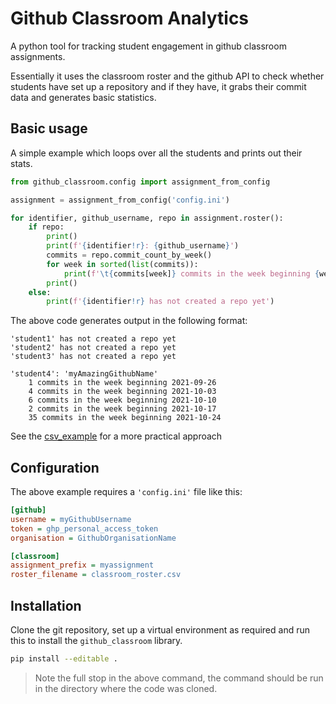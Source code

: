 # Github Classroom Analytics

A python tool for tracking student engagement in github classroom assignments.

Essentially it uses the classroom roster and the github API to check whether students have set up a repository and if they have, it grabs their commit data and generates basic statistics.

## Basic usage

A simple example which loops over all the students and prints out their stats.

```python
from github_classroom.config import assignment_from_config

assignment = assignment_from_config('config.ini')

for identifier, github_username, repo in assignment.roster():
    if repo:
        print()
        print(f'{identifier!r}: {github_username}')
        commits = repo.commit_count_by_week()
        for week in sorted(list(commits)):
            print(f'\t{commits[week]} commits in the week beginning {week}')
        print()
    else:
        print(f'{identifier!r} has not created a repo yet')
```

The above code generates output in the following format:

```
'student1' has not created a repo yet
'student2' has not created a repo yet
'student3' has not created a repo yet

'student4': 'myAmazingGithubName'
	1 commits in the week beginning 2021-09-26
	4 commits in the week beginning 2021-10-03
	6 commits in the week beginning 2021-10-10
	2 commits in the week beginning 2021-10-17
	35 commits in the week beginning 2021-10-24

```

See the [csv_example](examples/csv_example.py) for a more practical approach

## Configuration

The above example requires a `'config.ini'` file like this:

```ini
[github]
username = myGithubUsername
token = ghp_personal_access_token
organisation = GithubOrganisationName

[classroom]
assignment_prefix = myassignment
roster_filename = classroom_roster.csv
```

## Installation

Clone the git repository, set up a virtual environment as required and run this to install the `github_classroom` library. 

```bash
pip install --editable .
```

>Note the full stop in the above command, the command should be run in the directory where the code was cloned.